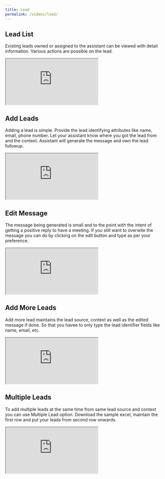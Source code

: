```yaml
---
title: Lead 
permalink: /videos/lead/
---
```


## Lead List
Existing leads owned or assigned to the assistant can be viewed with detail information. Various actions are possible on the lead.
<div class="embed-responsive embed-responsive-16by9">
  <iframe class="embed-responsive-item" src="https://www.youtube.com/embed/wUlXBMTyxV8" allowfullscreen></iframe>
</div>

## Add Leads
Adding a lead is simple. Provide the lead identifying attributes like name, email, phone number. Let your assistant know where you got the lead from and the context. Assistant will generate the message and own the lead followup.
<div class="embed-responsive embed-responsive-16by9">
  <iframe class="embed-responsive-item" src="https://www.youtube.com/embed/wUlXBMTyxV8" allowfullscreen></iframe>
</div>

## Edit Message
The message being generated is small and to the point with the intent of getting a positive reply to have a meeting. If you still want to overwite the message you can do by clicking on the edit button and type as per your preference.
<div class="embed-responsive embed-responsive-16by9">
  <iframe class="embed-responsive-item" src="https://www.youtube.com/embed/wUlXBMTyxV8" allowfullscreen></iframe>
</div>

## Add More Leads
Add more lead maintains the lead source, context as well as the edited message if done. So that you havee to only type the lead identifier fields like name, email, etc. 
<div class="embed-responsive embed-responsive-16by9">
  <iframe class="embed-responsive-item" src="https://www.youtube.com/embed/wUlXBMTyxV8" allowfullscreen></iframe>
</div>

## Multiple Leads  
To add multiple leads at the same time from same lead source and context you can use Multiple Lead option. Download the sample excel, maintain the first row and put your leads from second row onwards. 
<div class="embed-responsive embed-responsive-16by9">
  <iframe class="embed-responsive-item" src="https://www.youtube.com/embed/wUlXBMTyxV8" allowfullscreen></iframe>
</div>